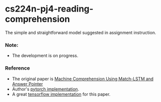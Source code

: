 # cs224n-pj4-reading-comprehension
The simple and straightforward model suggested in assignment instruction.

### Note:
* The development is on progress.

### Reference
* The original paper is [Machine Comprehension Using Match-LSTM and Answer Pointer](https://arxiv.org/abs/1608.07905)
* Author's [pytorch implementation](https://github.com/shuohangwang/SeqMatchSeq).
* A great [tensorflow implementation](https://github.com/InnerPeace-Wu/CapsNet-tensorflow) for this paper.


